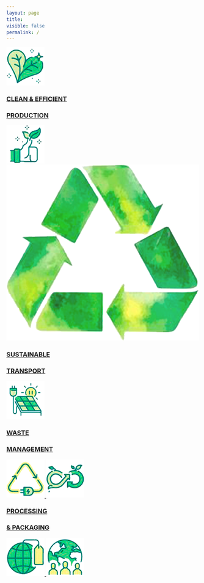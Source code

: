 ```yaml
---
layout: page
title:
visible: false
permalink: /
---
```



<div class="home">
    <a class="home-top" href="/production">
        <img src="/assets/icons/production1.png">
        <div>
            <h3>CLEAN & EFFICIENT</h3>
            <h3>PRODUCTION</h3>
        </div>
        <img src="/assets/icons/production2.png">
    </a>
    <img src="/assets/Recycle.png"/>
    <a class="home-center" href="/transport">
        <h3>SUSTAINABLE</h3>
        <h3>TRANSPORT</h3>
        <div>
            <img src="/assets/icons/transport.png">
        </div>
    </a>
    <a class="home-left" href="/waste">
        <h3>WASTE</h3>
        <h3>MANAGEMENT</h3>
        <div>
            <img src="/assets/icons/waste1.png">
            <img src="/assets/icons/waste2.png">
        </div>
    </a>
    <a class="home-right" href="/packaging">
        <h3>PROCESSING</h3>
        <h3>& PACKAGING</h3>
        <img src="/assets/icons/packaging1.png">
        <img src="/assets/icons/packaging2.png">
    </a>
</div>

<br/>
<br/>
<br/>

<script>
    function lightTheme() {
        // TODO: modify if neccesary images
        // document.getElementById("hero-logo").src = "/assets/cryptotracker/logo-wide-light.png";
    }

    function darkTheme() {}
</script>
